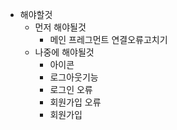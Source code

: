 - 해야할것
  - 먼저 해야될것
    - 메인 프레그먼트 연결오류고치기
  - 나중에 해야될것
    - 아이콘
    - 로그아웃기능
    - 로그인 오류
    - 회원가입 오류
    - 회원가입 
